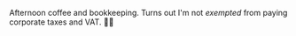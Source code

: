 ---
---

Afternoon coffee and bookkeeping. Turns out I'm not *exempted* from paying corporate taxes and VAT. 😮‍💨
